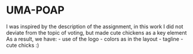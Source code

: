 # UMA-POAP
I was inspired by the description of the assignment, in this work I did not deviate from the topic of voting, but made cute chickens as a key element As a result, we have: - use of the logo - colors as in the layout - tagline - cute chicks :)
